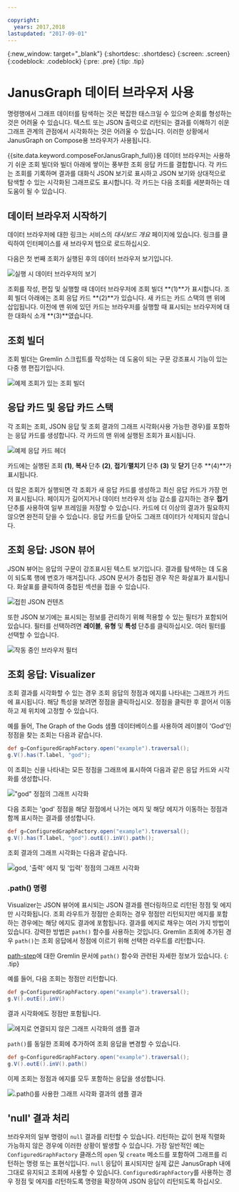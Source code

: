 ```yaml
---

copyright:
  years: 2017,2018
lastupdated: "2017-09-01"
---
```


{:new_window: target="_blank"}
{:shortdesc: .shortdesc}
{:screen: .screen}
{:codeblock: .codeblock}
{:pre: .pre}
{:tip: .tip}

# JanusGraph 데이터 브라우저 사용

명령행에서 그래프 데이터를 탐색하는 것은 복잡한 태스크일 수 있으며 순회를 형성하는 것은 어려울 수 있습니다. 텍스트 또는 JSON 출력으로 리턴되는 결과를 이해하기 쉬운 그래프 관계의 관점에서 시각화하는 것은 어려울 수 있습니다. 이러한 상황에서 JanusGraph on Compose용 브라우저가 사용됩니다.

{{site.data.keyword.composeForJanusGraph_full}}용 데이터 브라우저는 사용하기 쉬운 조회 빌더와 빌더 아래에 쌓이는 풍부한 조회 응답 카드를 결합합니다. 각 카드는 조회를 기록하며 결과를 대화식 JSON 보기로 표시하고 JSON 보기와 상대적으로 탐색할 수 있는 시각화된 그래프로도 표시합니다. 각 카드는 다음 조회를 세분화하는 데 도움이 될 수 있습니다.

## 데이터 브라우저 시작하기

데이터 브라우저에 대한 링크는 서비스의 _대시보드 개요_ 페이지에 있습니다. 링크를 클릭하여 인터페이스를 새 브라우저 탭으로 로드하십시오.

다음은 첫 번째 조회가 실행된 후의 데이터 브라우저 보기입니다.

![실행 시 데이터 브라우저의 보기](./images/databrowser_taggedFullscreenbrowser.png "조회 빌더, JSON 및 시각적 양식의 조회 출력 및 튜토리얼에 대한 환경 메시지를 표시하는 실행 시 데이터 브라우저의 보기입니다.")

조회를 작성, 편집 및 실행할 때 데이터 브라우저에 조회 빌더 **(1)**가 표시합니다. 조회 빌더 아래에는 조회 응답 카드 **(2)**가 있습니다. 새 카드는 카드 스택의 맨 위에 삽입됩니다. 이전에 맨 위에 있던 카드는 브라우저를 실행할 때 표시되는 브라우저에 대한 대화식 소개 **(3)**였습니다.

## 조회 빌더

조회 빌더는 Gremlin 스크립트를 작성하는 데 도움이 되는 구문 강조표시 기능이 있는 다중 행 편집기입니다.

![예제 조회가 있는 조회 빌더](./images/databrowser_taggedquerybuilder.png "예제 조회가 있는 조회 빌더")

## 응답 카드 및 응답 카드 스택

각 조회는 조회, JSON 응답 및 조회 결과의 그래프 시각화(사용 가능한 경우)를 포함하는 응답 카드를 생성합니다. 각 카드의 맨 위에 실행된 조회가 표시됩니다.

![예제 응답 카드 헤더](./images/databrowser_querybar.png)

카드에는 실행된 조회 **(1)**, **복사** 단추 **(2)**, **접기**/**펼치기** 단추 **(3)** 및 **닫기** 단추 **(4)**가 표시됩니다.

더 많은 조회가 실행되면 각 조회가 새 응답 카드를 생성하고 최신 응답 카드가 가장 먼저 표시됩니다. 페이지가 길어지거나 데이터 브라우저 성능 감소를 감지하는 경우 **접기** 단추를 사용하여 일부 프레임을 저장할 수 있습니다. 카드에 더 이상의 결과가 필요하지 않으면 완전히 닫을 수 있습니다. 응답 카드를 닫아도 그래프 데이터가 삭제되지 않습니다.

## 조회 응답: JSON 뷰어

JSON 뷰어는 응답의 구문이 강조표시된 텍스트 보기입니다. 결과를 탐색하는 데 도움이 되도록 행에 번호가 매겨집니다. JSON 문서가 중첩된 경우 작은 화살표가 표시됩니다. 화살표를 클릭하여 중첩된 섹션을 접을 수 있습니다.

![접힌 JSON 컨텐츠](./images/databrowser_queryresponse.png)

또한 JSON 보기에는 표시되는 정보를 관리하기 위해 적용할 수 있는 필터가 포함되어 있습니다. 필터를 선택하려면 **레이블**, **유형** 및 **특성** 단추를 클릭하십시오. 여러 필터를 선택할 수 있습니다.

![작동 중인 브라우저 필터](./images/databrowser_filteractions.png)

## 조회 응답: Visualizer

조회 결과를 시각화할 수 있는 경우 조회 응답의 정점과 에지를 나타내는 그래프가 카드에 표시됩니다. 해당 특성을 보려면 정점을 클릭하십시오. 정점을 클릭한 후 끌어서 이동하고 제 위치에 고정할 수 있습니다.

예를 들어, The Graph of the Gods 샘플 데이터베이스를 사용하여 레이블이 'God'인 정점을 찾는 조회는 다음과 같습니다.

```groovy
def g=ConfiguredGraphFactory.open("example").traversal();
g.V().has(T.label, "god");
```

이 조회는 신을 나타내는 모든 정점을 그래프에 표시하여 다음과 같은 응답 카드와 시각화를 생성합니다.

!["god" 정점의 그래프 시각화](./images/databrowser_visualization.png)

다음 조회는 'god' 정점을 해당 정점에서 나가는 에지 및 해당 에지가 이동하는 정점과 함께 표시하는 결과를 생성합니다.

```groovy
def g=ConfiguredGraphFactory.open("example").traversal();
g.V().has(T.label, "god").outE().inV().path();
```

조회 결과의 그래프 시각화는 다음과 같습니다.

![god, '출력' 에지 및 '입력' 정점의 그래프 시각화](./images/databrowser_edgesvertices.png)

### .path() 명령

Visualizer는 JSON 뷰어에 표시되는 JSON 결과를 렌더링하므로 리턴된 정점 및 에지만 시각화됩니다. 조회 라우트가 정점만 순회하는 경우 정점만 리턴되지만 에지를 포함하는 경우에는 해당 에지도 결과에 포함됩니다. 결과를 에지로 채우는 여러 가지 방법이 있습니다. 강력한 방법은 `path()` 함수를 사용하는 것입니다. Gremlin 조회에 추가된 경우 `path()`는 조회 응답에서 정점에 이르기 위해 선택한 라우트를 리턴합니다.

[path-step](http://tinkerpop.apache.org/docs/current/reference/#path-step)에 대한 Gremlin 문서에 `path()` 함수와 관련된 자세한 정보가 있습니다.
{: .tip}

예를 들어, 다음 조회는 정점만 리턴합니다.

```groovy
def g=ConfiguredGraphFactory.open("example").traversal();
g.V().outE().inV()
```

결과 시각화에도 정점만 포함됩니다.

![에지로 연결되지 않은 그래프 시각화의 샘플 결과](./images/databrowser_visualization2.png)

`path()`를 동일한 조회에 추가하여 조회 응답을 변경할 수 있습니다.

```groovy
def g=ConfiguredGraphFactory.open("example").traversal();
g.V().outE().inV().path()
```

이제 조회는 정점과 에지를 모두 포함하는 응답을 생성합니다.

![`.path()`를 사용한 그래프 시각화 결과의 샘플 결과](./images/databrowser_visualization3.png)

## 'null' 결과 처리

브라우저의 일부 명령이 `null` 결과를 리턴할 수 있습니다. 리턴하는 값이 현재 직렬화 가능하지 않은 경우에 이러한 상황이 발생할 수 있습니다. 가장 일반적인 예는 `ConfiguredGraphFactory` 클래스의 `open` 및 `create` 메소드를 포함하여 그래프를 리턴하는 명령 또는 표현식입니다. `null` 응답이 표시되지만 실제 값은 JanusGraph 내에 그대로 유지되고 조회에 사용할 수 있습니다. `ConfiguredGraphFactory`를 사용하는 경우 정점 및 에지를 리턴하도록 명령을 확장하여 JSON 응답이 리턴되도록 하십시오.
